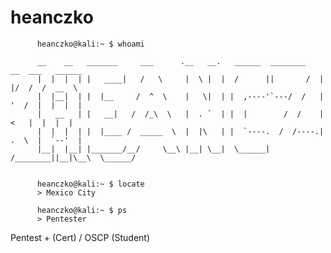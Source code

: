 # heanczko
                                                         
          heanczko@kali:~ $ whoami
         
          __    __   _______     ___      .__   __.   ______  ________   __  ___   ______   
          |  |  |  | |   ____|   /   \     |  \ |  |  /      ||       /  |  |/  /  /  __  \  
          |  |__|  | |  |__     /  ^  \    |   \|  | |  ,----'`---/  /   |  '  /  |  |  |  | 
          |   __   | |   __|   /  /_\  \   |  . `  | |  |        /  /    |    <   |  |  |  | 
          |  |  |  | |  |____ /  _____  \  |  |\   | |  `----.  /  /----.|  .  \  |  `--'  | 
          |__|  |__| |_______/__/     \__\ |__| \__|  \______| /________||__|\__\  \______/  
                                                                                   

          heanczko@kali:~ $ locate
          > Mexico City

          heanczko@kali:~ $ ps
          > Pentester


Pentest + (Cert) / OSCP (Student)
